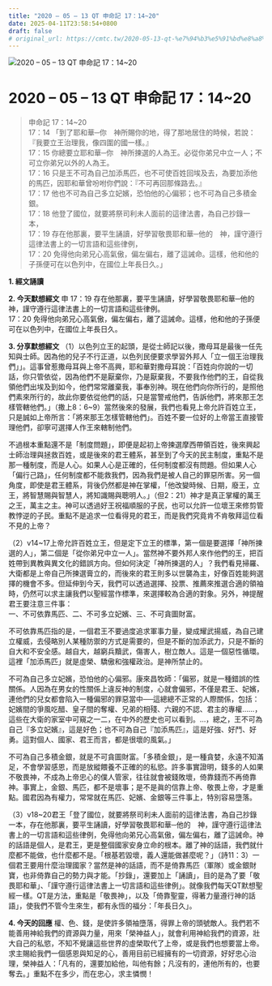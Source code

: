 ```yaml
---
title: "2020 – 05 – 13 QT 申命記 17：14~20"
date: 2025-04-11T23:58:54+0800
draft: false
# original_url: https://cmtc.tw/2020-05-13-qt-%e7%94%b3%e5%91%bd%e8%a8%98-17%ef%bc%9a1420
---
```


![2020 – 05 – 13 QT 申命記 17：14\~20](/images/qt.jpg   "2020 – 05 – 13 QT 申命記 17：14\~20")

# 2020 – 05 – 13 QT 申命記 17：14\~20

> 申命記 17：14\~20  
> 17：14 「到了耶和華─你　神所賜你的地，得了那地居住的時候，若說：『我要立王治理我，像四圍的國一樣。』  
> 17：15 你總要立耶和華─你　神所揀選的人為王。必從你弟兄中立一人；不可立你弟兄以外的人為王。  
> 17：16 只是王不可為自己加添馬匹，也不可使百姓回埃及去，為要加添他的馬匹，因耶和華曾吩咐你們說：『不可再回那條路去。』  
> 17：17 他也不可為自己多立妃嬪，恐怕他的心偏邪；也不可為自己多積金銀。  
> 17：18 他登了國位，就要將祭司利未人面前的這律法書，為自己抄錄一本，  
> 17：19 存在他那裏，要平生誦讀，好學習敬畏耶和華─他的　神，謹守遵行這律法書上的一切言語和這些律例，  
> 17：20 免得他向弟兄心高氣傲，偏左偏右，離了這誡命。這樣，他和他的子孫便可在以色列中，在國位上年長日久。」

**1. 經文誦讀**

**2.  今天默想經文**
申 17：19 存在他那裏，要平生誦讀，好學習敬畏耶和華─他的　神，謹守遵行這律法書上的一切言語和這些律例。  
17：20 免得他向弟兄心高氣傲，偏左偏右，離了這誡命。這樣，他和他的子孫便可在以色列中，在國位上年長日久。

**3. 分享默想經文**
（1）以色列立王的起頭，是從士師記以後，撒母耳是最後一任先知與士師。因為他的兒子不行正道，以色列民便要求學習外邦人「立一個王治理我們」」。這事曾惹撒母耳與上帝不高興，耶和華對撒母耳說：「百姓向你說的一切話，你只管依從，因為他們不是厭棄你，乃是厭棄我，不要我作他們的王，自從我領他們出埃及到如今，他們常常離棄我，事奉別神。現在他們向你所行的，是照他們素來所行的，故此你要依從他們的話，只是當警戒他們，告訴他們，將來那王怎樣管轄他們。」（撒上8：6\~9）當然後來的發展，我們也看見上帝允許百姓立王，只是誠如上帝所言：「將來那王怎樣管轄他們」。百姓不要一位好的上帝當王直接管理他們，卻寧可選擇人作王來轄制他們。

不過根本重點還不是「制度問題」，即便是起初上帝揀選摩西帶領百姓，後來興起士師治理與拯救百姓，或是後來的君王體系，甚至到了今天的民主制度，重點不是那一種制度，而是人心。如果人心是正確的，任何制度都沒有問題。但如果人心「偏行己路」，任何制度都不能救我們，因為我們是被人自己的罪惡所害。另一個角度，即使是君王體系，背後仍然都是神在掌權，「他改變時候、日期，廢王，立王，將智慧賜與智慧人，將知識賜與聰明人。」（但2：21）神才是真正掌權的萬王之王，萬主之主。神可以透過好王祝福順服的子民，也可以允許一位壞王來修剪管教悖逆的子民。重點不是追求一位看得見的君王，而是我們究竟肯不肯敬拜這位看不見的上帝？

（2）v14\~17上帝允許百姓立王，但是定下立王的標準，第一個是要選擇「神所揀選的人」，第二個是「從你弟兄中立一人」。當然神不要外邦人來作他們的王，把百姓帶到異教與異文化的錯誤方向。但如何決定「神所揀選的人」？我們看見掃羅、大衛都是上帝自己所揀選膏立的，而後來的君王則多以世襲為主，好像百姓能夠選擇的機會不多。但延伸到今天，我們可以透過選擇、投票、推薦來推選合適的領袖時，仍然可以求主讓我們以聖經當作標準，來選擇較為合適的對象。另外，神提醒君王要注意三件事：  
一、不可依靠馬匹、二、不可多立妃嬪、三、不可貪圖財富。

不可依靠馬匹指的是，一個君王不要過度追求軍事力量，變成耀武揚威，為自己建立權威，去侵略別人某種防禦的方式是需要的，但是不斷的加添武力，只是不斷的自大和不安全感。越自大，越窮兵黷武，傷害人，樹立敵人。這是一個惡性循環。這裡「加添馬匹」就是虛榮、驕傲和強權政治。是神所禁止的。

不可為自己多立妃嬪，恐怕他的心偏邪。康來昌牧師：「偏邪，就是一種錯誤的性關係。人因為在男女的性關係上違反神的制度，心就會偏邪，不僅是君王、妃嬪，連他們的兒女都會陷入一種偏邪的罪惡當中──這總總不正常的人際關係，包括：妃嬪間的爭風吃醋、皇子間的奪權、兄弟的相殘、六親的不認、君主的專權……，這些在大衛的家室中可窺之一二，在中外的歷史也可以看到。…，總之，王不可為自己『多立妃嬪』，這是好色；也不可為自己『加添馬匹』，這是好強、好鬥、好勇。這對個人、國家、君王而言，都是很壞的風氣。」

不可為自己多積金銀，就是不可貪圖財富。「多積金銀」，是一種貪婪，永遠不知滿足，不會學習感恩，而是放縱餵養不正確的的私慾。許多事實證明，錢多的人如果不敬畏神，不成為上帝忠心的僕人管家，往往就會被錢敗壞，倚靠錢而不再倚靠神。事實上，金銀、馬匹，都不是壞事；是不是眞的信靠上帝、敬畏上帝，才是重點。國君因為有權力，常常就在馬匹、妃嬪、金銀等三件事上，特別容易墮落。

（3）v18\~20君王「登了國位，就要將祭司利未人面前的這律法書，為自己抄錄一本，存在他那裏，要平生誦讀，好學習敬畏耶和華─他的　神，謹守遵行這律法書上的一切言語和這些律例，免得他向弟兄心高氣傲，偏左偏右，離了這誡命。神的話語是個人，是君王，更是整個國家安身立命的根本。離了神的話語，我們就什麼都不能做，也什麼都不是。「根基若毀壞，義人還能做甚麼呢？」（詩11：3）一個君王要用什麼治理國家？當然是神的話語，而不是倚靠馬匹（軍隊）或金銀財寶，也非倚靠自己的勢力與才能。「抄錄」，還要加上「誦讀」，目的是為了要「敬畏耶和華」、「謹守遵行這律法書上一切言語和這些律例」。就像我們每天QT默想聖經一樣。QT是方法，重點是「敬畏神」，以及「倚靠聖靈，得著力量遵行神的話語」，使我們不管今生來生，都有永恆的福分：「年長日久」。

**4. 今天的回應**
權、色、錢，是使許多領袖墮落，得罪上帝的頭號敵人。我們若不能善用神給我們的資源與力量，用來「榮神益人」，就會利用神給我們的資源，壯大自己的私慾，不知不覺讓這些世界的虛榮取代了上帝，或是我們也想要當上帝。求主賜給我們一個感恩與知足的心，善用目前已經擁有的一切資源，好好忠心治理，榮神益人：「凡有的，還要加給他，叫他有餘；凡沒有的，連他所有的，也要奪去。」重點不在多少，而在忠心，求主憐憫！

